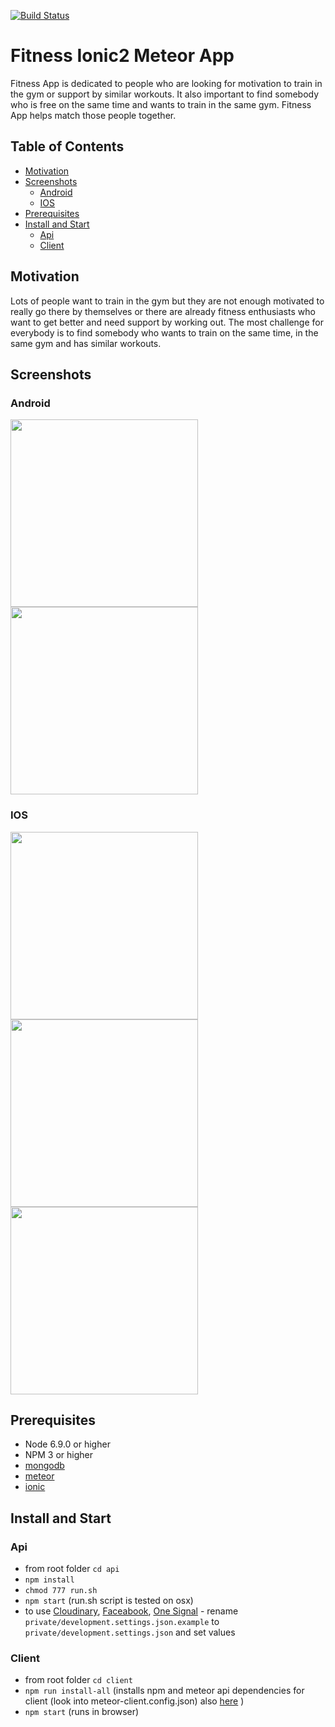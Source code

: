 
[![Build Status](https://travis-ci.org/msio777/ionic-unit-testing-example.svg?branch=master)](https://travis-ci.org/msio777/ionic-unit-testing-example)

# Fitness Ionic2 Meteor App

Fitness App is dedicated to people who are looking for motivation to train in the gym or support by similar workouts. It also important to find somebody who is free on the same time and wants to train in the same gym. Fitness App helps match those people together. 

## Table of Contents ##

* [Motivation](#motivation)
* [Screenshots](#screenshots)
    * [Android](#android)
    * [IOS](#ios)
* [Prerequisites](#prerequisites)
* [Install and Start](#install-and-start)
    * [Api](#api)
    * [Client](#client)

## Motivation

Lots of people want to train in the gym but they are not enough motivated to really go there by themselves or there are already fitness enthusiasts who want to get better and need support by working out. The most challenge for everybody is to find somebody who wants to train on the same time, in the same gym and has similar workouts. 

## Screenshots

### Android

<span><img src="https://github.com/msio777/Fitness-Ionic2/blob/master/screens/screen1.png" width="300">
<img src="https://github.com/msio777/Fitness-Ionic2/blob/master/screens/screen2.png" width="300"></span>

### IOS

<span><img src="https://github.com/msio777/Fitness-Ionic2/blob/master/screens/screen3.png" width="300">
<img src="https://github.com/msio777/Fitness-Ionic2/blob/master/screens/screen4.png" width="300">
<img src="https://github.com/msio777/Fitness-Ionic2/blob/master/screens/screen5.png" width="300"></span>

## Prerequisites

 * Node 6.9.0 or higher 
 * NPM 3 or higher
 * [mongodb](https://www.mongodb.com/download-center?_ga=2.88441819.1504749810.1504631865-250124745.1504631865#community)
 * [meteor](https://www.meteor.com/install)
 * [ionic](http://ionicframework.com/docs/intro/installation/) 

## Install and Start     
 
 ### Api
 
  * from root folder `cd api`
  * `npm install`
  * `chmod 777 run.sh`
  * `npm start` (run.sh script is tested on osx)
  *  to use [Cloudinary](http://cloudinary.com/), [Faceabook](https://developers.facebook.com/), [One Signal](https://documentation.onesignal.com/docs) - rename `private/development.settings.json.example` to `private/development.settings.json` and set values  
     
 ### Client
 
 * from root folder `cd client`      
 * `npm run install-all` (installs npm and meteor api dependencies for client (look into meteor-client.config.json) also [here](https://github.com/Urigo/meteor-client-bundler) )
 * `npm start` (runs in browser)